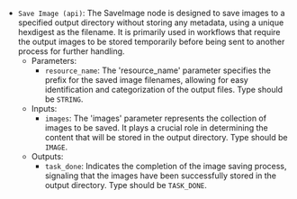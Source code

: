 - `Save Image (api)`: The SaveImage node is designed to save images to a specified output directory without storing any metadata, using a unique hexdigest as the filename. It is primarily used in workflows that require the output images to be stored temporarily before being sent to another process for further handling.
    - Parameters:
        - `resource_name`: The 'resource_name' parameter specifies the prefix for the saved image filenames, allowing for easy identification and categorization of the output files. Type should be `STRING`.
    - Inputs:
        - `images`: The 'images' parameter represents the collection of images to be saved. It plays a crucial role in determining the content that will be stored in the output directory. Type should be `IMAGE`.
    - Outputs:
        - `task_done`: Indicates the completion of the image saving process, signaling that the images have been successfully stored in the output directory. Type should be `TASK_DONE`.
